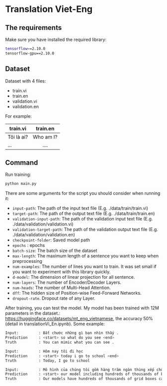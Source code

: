 # Translation Viet-Eng

## The requirements

Make sure you have installed the required library:

```bash
tensorflow==2.10.0
tensorflow-gpu==2.10.0
```
## Dataset
Dataset with 4 files:
- train.vi
- train.en
- validation.vi
- validation.en

For example: 

| train.vi   |   train.en      |
|----------|:-------------:|
| Tôi là ai?      |  Who am I?|
| ...              |    .... |

## Command

Run training:

```bash
python main.py
```
There are some arguments for the script you should consider when running it:

- `input-path`: The path of the input text file (E.g. ./data/train/train.vi)
- `target-path`: The path of the output text file (E.g. ./data/train/train.en)
- `validation-input-path`: The path of the validation input text file (E.g. ./data/validation/validation.vi)
- `validation-target-path`: The path of the validation output text file (E.g. ./data/validation/validation.en)
- `checkpoint-folder`: Saved model path
- `epochs` : epochs
- `batch-size`: The batch size of the dataset
- `max-length`: The maximum length of a sentence you want to keep when preprocessing
- `num-examples`: The number of lines you want to train. It was set small if you want to experiment with this library quickly.
- `d-model`: The dimension of linear projection for all sentence.
- `num-layers`: The number of Encoder/Decoder Layers. 
- `num-heads`: The number of Multi-Head Attention. 
- `dff`: The hidden size of Position-wise Feed-Forward Networks.
- `dropout-rate`. Dropout rate of any Layer. 

After training, you can test the model. My model has been trained with 12M parameters in the dataset.: https://huggingface.co/datasets/mt_eng_vietnamese, the accuracy 50% (detail in translationVi_En.ipynb). Some example:

```bash
Input:         : Bắt chước những gì bạn nhìn thấy .
Prediction     : <start> so what do you see <end> 
Truth          : You can mimic what you can see .
```

```bash
Input:         : Hôm nay tôi đi học
Prediction     : <start> today i go to school <end> 
Truth          : Today, I go to school
```

```bash
Input:         : Mô hình của chúng tôi gồm hàng trăm ngàn thùng xếp chồng tính toán với hàng trăm biến số trong thời gian cực ngắn
Prediction     : <start> our model including hundreds of thousands of boxes calculate hundreds of hundreds of times in time <end> 
Truth          : Our models have hundreds of thousands of grid boxes calculating hundreds of variables each , on minute timescales .
```


                    
